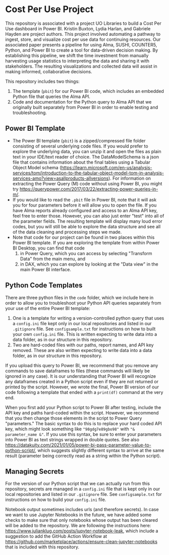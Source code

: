 # Cost Per Use Project
This repository is associated with a project UO Libraries to build a Cost Per Use dashboard in Power BI. Kristin Buxton, Lydia Harlan, and Gabriele Hayden are project authors. This project involved automating a pathway to ingest, store, and visualize cost per use data for continuing resources. Our associated paper presents a pipeline for using Alma, SUSHI, COUNTER5, Python, and Power BI to create a tool for data-driven decision making. By establishing this pipeline, we shift the time investment from manually harvesting usage statistics to interpreting the data and sharing it with stakeholders. The resulting visualizations and collected data will assist in making informed, collaborative decisions.  

This repository includes two things:
   1. The template (`pbit`) for our Power BI code, which includes an embedded Python file that queries the Alma API.
   2. Code and documentation for the Python query to Alma API that we originally built separately from Power BI in order to enable testing and troubleshooting.

## Power BI Template
- The Power BI template (`pbit`) is a zipped/compressed file folder consisting of several underlying code files. If you would prefer to explore the underlying data, you can unzip it and open the files as plain text in your IDE/text reader of choice. The DataModelSchema is a json file that contains information about the final tables using a Tabular Object Model schema (https://learn.microsoft.com/en-us/analysis-services/tom/introduction-to-the-tabular-object-model-tom-in-analysis-services-amo?view=asallproducts-allversions). For information on extracting the Power Query (M) code without using Power BI, you might try https://querypower.com/2017/03/22/extracting-power-queries-in-m/.
- If you would like to read the `.pbit` file in Power BI, note that it will ask you for four parameters before it will allow you to open the file. If you have Alma reports already configured and access to an Alma API key, feel free to enter those. However, you can also just enter "test" into all of the parameter fields. The resulting template will display many loud error codes, but you will still be able to explore the data structure and see all of the data cleaning and processing steps we made.
- Note that code for our project can be found in two places within this Power BI template. If you are exploring the template from within Power BI Desktop, you can find that code
    1. in Power Query, which you can access by selecting "Transform Data" from the main menu, and
    2. in DAX, which you can explore by looking at the "Data view" in the main Power BI interface.

## Python Code Templates
There are three python files in the `code` folder, which we include here in order to allow you to troubleshoot your Python API queries separately from your use of the entire Power BI template:

1. One is a template for writing a version-controlled python query that uses a `config.ini` file kept only in our local repositories and listed in our `.gitignore` file. See `configsample.txt` for instructions on how to built your own `config.ini` file. This is written expecting to write data into a data folder, as in our structure in this repository.
2. Two are hard-coded files with our paths, report names, and API key removed. These are also written expecting to write data into a data folder, as in our structure in this repository.
   
If you upload this query to Power BI, we recommend that you remove any commands to save dataframes to files (these commands will likely be ignored in any case). It is our understanding that Power BI will recognize any dataframes created in a Python script even if they are not returned or printed by the script. However, we wrote the final, Power BI version of our code following a template that ended with a `print(df)` command at the very end.

When you first add your Python script to Power BI after testing, include the API key and paths hard-coded within the script. However, we recommend that you then change those elements in the script to Power Query "parameters." The basic syntax to do this is to replace your hard coded API key, which might look something like `"98gdg7e89gbo98"` with `"& parameter_name &"`. If you use this syntax, be sure to enter your parameters into Power BI as text strings wrapped in double quotes. See also https://datakuity.com/2021/01/05/power-bi-pass-parameter-value-to-python-script/, which suggests slightly different syntax to arrive at the same result (parameter being correctly read as a string within the Python script).

## Managing Secrets
For the version of our Python script that we can actually run from this repository, secrets are managed in a `config.ini` file that is kept only in our local repositories and listed in our `.gitignore` file. See `configsample.txt` for instructions on how to build your `config.ini` file.

Notebook output sometimes includes urls (and therefore secrets). In case we want to use Jupyter Notebooks in the future, we have added some checks to make sure that only notebooks whose output has been cleared will be added to the repository. We are following the instructions here: https://www.julianklug.com/posts/jupyter-notebook-leak, which include a suggestion to add the GitHub Action Workflow at https://github.com/marketplace/actions/ensure-clean-jupyter-notebooks that is included with this repository.
